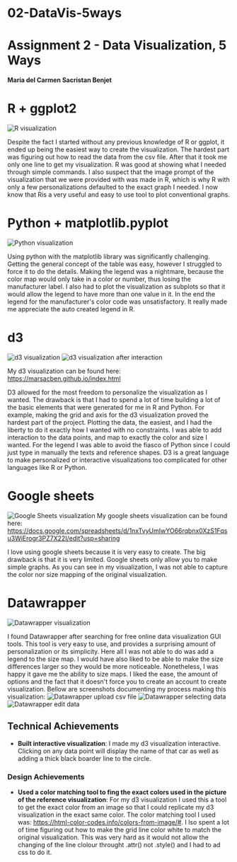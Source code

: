 # 02-DataVis-5ways

Assignment 2 - Data Visualization, 5 Ways  
===


**Maria del Carmen Sacristan Benjet**

# R + ggplot2 
![R visualization](img/Rplot-MCSB.png)

Despite the fact I started without any previous knowledge of R or ggplot, it ended up being the easiest way to create the visualization. The hardest part was figuring out how to read the data from the csv file. After that it took me only one line to get my visualization. R was good at showing what I needed through simple commands. I also suspect that the image prompt of the visualization that we were provided with was made in R, which is why R with only a few personalizations defaulted to the exact graph I needed. I now know that Ris a very useful and easy to use tool to plot conventional graphs.

# Python + matplotlib.pyplot

![Python visualization](img/PyPlot-MCSB.png)

Using python with the matplotlib library was significantly challenging. Getting the general concept of the table was easy, however I struggled to force it to do the details. Making the legend was a nightmare, because the color map would only take in a color or number, thus losing the manufacturer label. I also had to plot the visualization as subplots so that it would allow the legend to have more than one value in it. In the end the legend for the manufacturer's color code was unsatisfactory. It really made me appreciate the auto created legend in R.


# d3

![d3 visualization](img/d3MCSB1.JPG)
![d3 visualization after interaction](img/d3MCSB2.JPG)

My d3 visualization can be found here: https://marsacben.github.io/index.html

D3 allowed for the most freedom to personalize the visualization as I wanted. The drawback is that I had to spend a lot of time building a lot of the basic elements that were generated for me in R and Python. For example, making the grid and axis for the d3 visualization proved the hardest part of the project. Plotting the data, the easiest, and I had the liberty to do it exactly how I wanted with no constraints. I was able to add interaction to the data points, and map to exactly the color and size I wanted. For the legend I was able to avoid the fiasco of Python since I could just type in manually the texts and reference shapes. D3 is a great language to make personalized or interactive visualizations too complicated for other languages like R or Python.

# Google sheets

![Google Sheets visualization](img/GoogleSheets-MCSB.JPG)
My google sheets visualization can be found here: https://docs.google.com/spreadsheets/d/1nxTvyUmIwYO66rqbnx0XzS1Fqsu3WiErogr3PZ7X22I/edit?usp=sharing

I love using google sheets because it is very easy to create. The big drawback is that it is very limited. Google sheets only allow you to make simple graphs. As you can see in my visualization, I was not able to capture the color nor size mapping of the original visualization.

# Datawrapper

![Datawrapper visualization](img/dataWrapper-MCSB.JPG)

I found Datawrapper after searching for free online data visualization GUI tools. This tool is very easy to use, and provides a surprising amount of personalization or its simplicity. Here all I was not able to do was add a legend to the size map. I would have also liked to be able to make the size differences larger so they would be more noticeable. Nonetheless, I was happy it gave me the ability to size maps. I liked the ease, the amount of options and the fact that it doesn't force you to create an account to create visualization. Bellow are screenshots documenting my process making this visualization:
![Datawrapper upload csv file](img/DWuploaddata.JPG)
![Datawrapper selecting data](img/DWcheckdata.JPG)
![Datawrapper edit data](img/DWedit.JPG)

## Technical Achievements
- **Built interactive visualization**: I made my d3 visualization interactive. Clicking on any data point will display the name of that car as well as adding a thick black boarder line to the circle. 

### Design Achievements
- **Used a color matching tool to fing the exact colors used in the picture of the reference visualization**: For my d3 visualization I used this a tool to get the exact color from an image so that I could replicate my d3 visualization in the exact same color. The color matching tool I used was: https://html-color-codes.info/colors-from-image/#. I lso spent a lot of time figuring out how to make the grid line color white to match the original visualization. This was very hard as it would not allow the changing of the line clolour throught .attr() not .style() and I had to ad css to do it.
